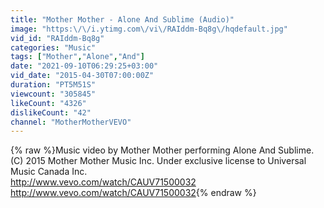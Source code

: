 ```yaml
---
title: "Mother Mother - Alone And Sublime (Audio)"
image: "https:\/\/i.ytimg.com\/vi\/RAIddm-Bq8g\/hqdefault.jpg"
vid_id: "RAIddm-Bq8g"
categories: "Music"
tags: ["Mother","Alone","And"]
date: "2021-09-10T06:29:25+03:00"
vid_date: "2015-04-30T07:00:00Z"
duration: "PT5M51S"
viewcount: "305845"
likeCount: "4326"
dislikeCount: "42"
channel: "MotherMotherVEVO"
---
```

{% raw %}Music video by Mother Mother performing Alone And Sublime. (C) 2015 Mother Mother Music Inc. Under exclusive license to Universal Music Canada Inc.<br /><a rel="nofollow" target="blank" href="http://www.vevo.com/watch/CAUV71500032">http://www.vevo.com/watch/CAUV71500032</a><br /><a rel="nofollow" target="blank" href="http://www.vevo.com/watch/CAUV71500032">http://www.vevo.com/watch/CAUV71500032</a>{% endraw %}
